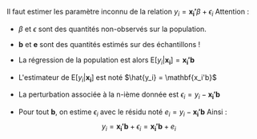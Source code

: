 Il faut estimer les paramètre inconnu de la relation $y_i = \mathbf{x_i'} \beta + \epsilon_i$
Attention :
- $\beta$ et $\epsilon$ sont des quantités non-observés sur la population.
- $\mathbf{b}$ et $\mathbf{e}$ sont des quantités estimés sur des échantillons !

- La régression de la population est alors E$[y_i|\mathbf{x_i}] = \mathbf{x_i'b}$
- L'estimateur de E$[y_i \vert \mathbf{x_i}]$ est noté $\hat{y_i} = \mathbf{x_i'b}$ 
- La perturbation associée à la n-ième donnée est $\epsilon_i = y_i - \mathbf{x_i'b}$
- Pour tout $\mathbf{b}$, on estime $\epsilon_i$ avec le résidu noté $e_i = y_i -  \mathbf{x_i'b}$
Ainsi :
$$ y_i = \mathbf{x_i'b} + \epsilon_i = \mathbf{x_i'b} + e_i$$ 
